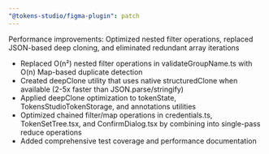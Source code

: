 ```yaml
---
"@tokens-studio/figma-plugin": patch
---
```


Performance improvements: Optimized nested filter operations, replaced JSON-based deep cloning, and eliminated redundant array iterations

- Replaced O(n²) nested filter operations in validateGroupName.ts with O(n) Map-based duplicate detection
- Created deepClone utility that uses native structuredClone when available (2-5x faster than JSON.parse/stringify)
- Applied deepClone optimization to tokenState, TokensStudioTokenStorage, and annotations utilities
- Optimized chained filter/map operations in credentials.ts, TokenSetTree.tsx, and ConfirmDialog.tsx by combining into single-pass reduce operations
- Added comprehensive test coverage and performance documentation
